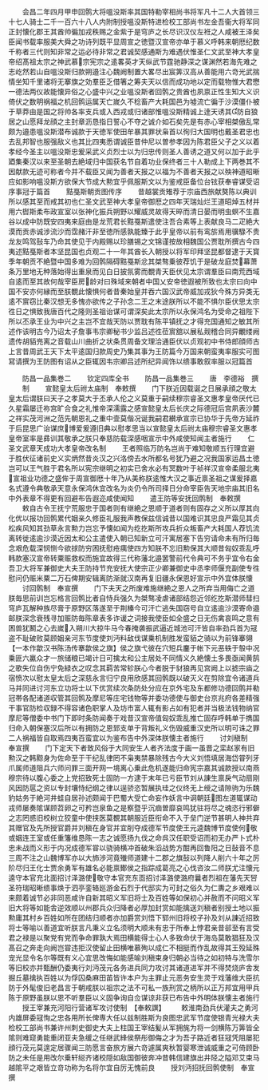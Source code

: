 <!-- { "loadSidebar": true } -->
　　会昌二年四月甲申回鹘大将嗢没斯率其国特勒宰相尚书将军凡十二人大首领三十七人骑士二千一百六十八人内附制授嗢没斯特进检校工部尚书左金吾衞大将军同正封懐化郡王其酋帅徧加戎秩赐之金紫于是穹庐之长尽识汉仪左袵之人咸被王泽矣臣闻书载率服美大舜之功诗列既平显周宣之徳暨汉宣帝亦单于慕义呼韩来朝厯纪数千称者三代则知非常之运必待非常之君诚契感通斯为难遇伏惟圣仁文武至神大孝皇帝绍髙祖太宗之神武慕宗宪宗之逺畧英才天纵武节霆驰静深之谋渊然若海先难之志屹然若山自嗢没斯归款朔邉注心魏阙制置大畧尽出宸筭汉高从善能用六竒光武揣情坐知千里诸将无搴旗之効羣臣乏借箸之筹夫天以信而成功地以定而载物惟大君懋一德法两仪故能懐异俗之心盛中兴之业嗢没斯者回鹘之贵酋也夙禀正性生知大义识倚伏之数明祸福之机回鹘运属天亡嵗久不稔畜产大耗国邑为墟流亡徧于沙漠僵仆被于草莽由是国之将帅各率支兵或入西戎或归诸部惟嗢没斯精诚上逹天诱其防自狼居之山愿拜龙顔之主封章沥恳指日誓心不夺之诚介如石矣先是有赤心宰相桀傲乱常颇为邉患嗢没斯潜布诚款于天徳军使田牟暴其罪状枭首以徇归大国明也戴圣君忠也去乱邦智也服强敌义也其比四夷悉谓诚臣昔仲尼以曽参孝因为陈君臣父子之义以着孝经今圣主以嗢没斯忠爰采武义贞烈士以为归忠传则圣人善诱之道又何以加于此乎廼集秦汉以来至圣朝去絶域归中国获名节自着功业保终者三十人勒成上下两巻其不因献款无迹可称者今并不载臣又闻为善者天报之以福为不善者天报之以殃神道昭晰应如影响嗢没斯方欲保大节成大勲宜乎佩服斯文以为鉴戒臣备位台铉获奉睿谋受诏序事冠于篇首
　　黠戞斯朝贡图传序
　　昔越裳贡雉荐于宗庙西旅献獒陈以典训所以感其至而戒其初也仁圣文武至神大孝皇帝御厯之四年天瑞灿烂王道昭焯五材并用六辔斯柔布政宣室以张神化振兵朔野以耀威灵故得天晬而清日晏而明虫螟不生嘉谷以成中防既安四夷来庭由是龙荒君长黠戞斯遣使注吾合素等上表献良马二疋絶大漠而贡赤诚涉流沙而霑赭汗非至徳所感孰能臻于此乎皇帝以前有鸾旂焉用骥騄不贵龙友鸣驾鼔车乃命其使见于内殿赐以珍膳锡之文锦谨按故相魏国公贾耽所撰古今四夷述黠戞斯者本坚昆国也贞观二十一年其酋长入朝授以将军印拜坚昆都督逮于天寳季年朝贡不絶暨中国多难为回鹘隔碍黠戞斯忿其桀骜乗彼荐饥于是破龙庭焚幕萧条万里地无种落始得出重泉而见白日披氛雾而覩青天臣伏见太宗谓羣臣曰南荒西域自逺而至其故何哉宰臣房龄对曰殊域来朝者中国乂安帝徳遐被所致也太宗曰向中国不安亦何縁而至朕覩此懐惧何者昔秦始皇并吞六国汉武帝威加戎狄今殊方异类无逺不賔窃比秦汉想无多愧亦欲传之子孙念二王之末途朕所以不能不惧尔臣伏思太宗徃日之惧致我唐百代之隆则圣祖诒谋可谓深矣此太宗所以永保鸿名为受命之祖陛下所以丕承王业为中兴之主岂不宜哉天防以贾耽有陈平镇抚之才得充国通知之敏其所述作该明古今乃诏太子詹事韦宗卿秘书少监吕述徃莅賔舘以展私觌稽合同异覼缕阙遗传胡貊兠离之音载山川曲折之状条贯周备文理洽通臣伏以贞观初中书侍郎顔师古上言昔周武王天下太平逺国归款周史乃集其事为王防篇今万国来朝蛮夷率服实可图冩请撰为王防图有诏从之臣辄因韦宗卿吕述所纪异闻饰以缋事敢叙率服以冠篇首










　　防昌一品集巻二
　　钦定四库全书
　　防昌一品集巻三
　　唐　李德裕　撰
　　制
　　宣懿皇太后祔太庙制　奉敕撰
　　门下朕近因载诞之日展承顔之敬太皇太后谓朕曰天子之孝莫大于丕承人伦之义莫重于嗣续穆宗睿圣文惠孝皇帝厌代已久星霜屡迁祢宫旷合食之礼惟帝深濡露之感宣懿皇太后长庆之际德冠后宫夙表沙麓之祥实茂河洲之范先朝恩礼之重中壸莫偕况诞我嗣君纉承宣宗已协华于先帝方延祚于后昆思广诒谋庶博爱爰遵旧典以慰孝思当以宣懿皇太后祔太庙穆宗睿圣文惠孝皇帝室率是彞训其敬承之朕只奉慈防载深感咽宣示中外咸使知闻主者施行
　　仁圣文武章天成功大孝皇帝改名制
　　王者照临万防名岂尚于难知敬顺五行理宜避于胜伏征诸前史义实炳然昔炎汉之兴洛傍去水所都名号犹乃避之况我国家运昌土徳岂可以王气胜于君名所以宪宗继明之初实已舍水必有冥数叶于祯祥汉宣帝柔服北夷宣祖业功德之盛侔于周宣御厯十年乃从美称朕逺惟大汉之事近禀圣祖之谋爰择嘉名式遵令典敬承天意永保鸿休宜改名为炎仍令所司择日分命宰臣告天地宗庙其旧名中外表章不得更有回避布告遐迩咸使闻知
　　遣王防等安抚回鹘制　奉敕撰
　　敕自古令王抚宁荒服忠于国者则有继絶之恩顺于道者则有固存之义所以厚其向化优以报功回鹘累代姻亲久修臣礼服我声教保兹信诚昔以国难识其忠良严霜见其贞松疾风知其劲草永言勲力岂忘予懐如闻为纥扢斯所攻兵折众叛畜产大耗国人荐饥流离转徙逺逾沙漠近因太和公主遣使入朝已知新立可汗寓居塞下告穷请命未有所归毎念艰危载深悯恻今欲捄防穷困抚慰疮痍使四方知朕不忘旧勲保其大顺昔匈奴乖乱呼韩款塞汉宣帝转粟赈救权而施宜故得三代称藩北邉罢警前代令典可不务乎宜令右金吾卫大将军兼御史大夫王防持节充安抚大使宗正少卿兼御史中丞李师偃充副使专徃慰问仍赈米粟二万石俾期安辑离防渐就汉南再复旧疆永保恩好宣示中外宜体朕懐
　　讨回鹘制　奉宣撰
　　门下夫天之所废难施继絶之恩人之所弃当用侮亡之道朕毎思前训岂忘格言回鹘比者自恃兵强久为桀骜凌虐诸部结怨近邻纥扢斯潜师彗扫穹庐瓦解种族尽膏于原野区落遂至于荆榛今可汗亡逃失国窃号自立逺逾沙漠寄命邉邮朕深念衰残寻加赈防毎陈章表多诈谖之词接我使臣如全盛之日无伤禽哀鸣之意有困兽犹鬭之心去嵗入朔川大掠牛马今春掩袭振武逼近城池可汗皆自率劲兵首为冦盗不耻破败莫顾姻亲河东节度使刘沔料敌伐谋乗机制胜发蛮貊之骑以为前锋搴翎【一本作歙汉书陈汤传搴歙侯之旗】侯之旗弋彼在穴短兵鏖于帐下元恶轶于彀中况乗匪六驘众才一旅储粮已竭计日可擒太和公主居处不同情义久絶懐土多畏亟闻黄鹄之歌失位自伤宁免緑衣之叹念其羁苦常轸朕心今者脱于豺狼再见宫阙上以摅宗庙之宿愤次以慰太皇太后之深慈永言归宁良用欣感其回鹘既以破灭义在剪除宜令诸道兵马并同进讨河东立功将士以下优赏续次条防处分应在京外宅及东都修功德回鹘并勒冠帯各配诸道収管其回鹘及摩尼等庄宅钱物等并委功德使与御史台京兆府各差精强干事官防检収録不得容诸色职掌人及坊市富人辄有影占如有犯者并当极法钱物纳官摩尼等僧委中书门下即时条防闻奏于戏昔汉宣帝值匈奴乖乱推亡固存呼韩单于擕国归命入朝保塞汉后所以有拥防之恩郅支单于背叛礼义伤毁威重汉史所以明可诛之罪二人祸福皆自取焉四夷百蛮宜以为鉴布告中外深体朕懐主者施行
　　讨刘稹制　奉宣撰
　　门下定天下者致风俗于大同安生人者齐法度于画一虽晋之栾赵家有旧勲汉之韩黥身为佐命至于干纪乱律罔不枭夷禁暴除残古今大义刘悟填居海岱甞列牙爪属师道阻兵六师问罪三面开网一境离心乗此危机遂能归命宪宗嘉其诚款授以南燕穆宗待以腹心委之上党招致死士固防一方逮于末年已亏臣节刘从諌生禀戾气动扇刚风因防扈之资以专封壤恃纪纲之律以逞骄恣暂展执珪之仪终无上绶之请隙驹为乐魏豹姑务于絶河井蛙自居孙述颇闻于巴蜀大受亡命妄作妖言中诇朝廷图左道辄谋动戎师屡奏隂谋顾苕卵之可矜岂泉鱼之是察暨乎沉痼曽靡哀鸣犹驻将尽之魂恣行邪僻之志罔惑旧校树立狡童中使挟医莫覩其朝服近臣衔命不入于垒门逆节甚明人神共弃其赠官及先所授官爵并刘稹在身官并宜削夺成德军节度使王元逵魏博节度使何敬或姻连王室或任重籓维恳陈一志之诚愿扬九伐之命呉汉任职受诏而初无办严卜式朴忠未战而义形于内况成德军甞以骁骑横冲首破朱滔战势方酣再回鲁阳之日鼔音不息三周不注之山魏博军亦以大斾渉河竟殱师道建十二郡之旗鼔以列降人削六十年之厉阶尽归王化士贾余勇军有雄名必能禀鄼侯之指踪成葛亮之心伐咨汝二师朕尤注懐元逵守本官充北面招讨泽潞使敬守本官充东靣招讨泽潞使潞府曩者烈祖在藩先天唘圣符瑞昭晰缋事焕于泗亭銮辂廵游金石烈于代邸实为可封之俗久为仁夀之乡艰难以来颇着诚节必非同恶咸许自新其昭义军旧将士及百姓等如保初心并赦而不问昭义军旧大将等如能舎逆效顺以州郡兵众归降者必厚加封赏如能擒送刘稹者别授土地以振勲庸其村乡百姓如所在团结归顺者亦加爵赏刘悟下郓州旧将校子孙及刘从諌近招致将士等喻以善道宜听朕言凡秉义立名须明大顺未有忠于所奉上悖君亲昔郤至有言受君之禄是以聚党有党而争命罪孰大焉田横能得士心人多致命伏于海岛莫敢猖狂及汉髙召之奔走向阙岂甞违拒汉使留止田横唯慕殉以成仁不相挺而作乱故得其王殁延殊宠光显令名尔等既有义心宜思改悔如能感喻刘稹束身归朝必当待之如初特与洗雪尔等旧校亦并甄酬仍委夷行刘沔茂元各务进兵同力攻讨其诸道进军并不得焚烧庐舎发掘丘墓擒执百姓以为俘囚桑麻田苖皆许本户为主罪止元恶务安生灵于戏藩维大臣抗防于外髦俊旧老昌言于朝戒朕以祖宗之法不可私一族刑赏之柄所以正万邦宜用甲兵陈于原野虽朕以恩不听羣臣以义固争询自佥谋谅非获已布告中外明体朕懐主者施行
　　授王宰兼充河阳行营诸军攻讨使制　【奉敕譔】
　　敕淮南劲兵伏灌夫之勇河内雄屏委冦恂之忠各用所长俾専大任以兹制胜斯为良图忠武军节度使银青光禄大夫检校工部尚书兼许州刺史御史大夫上柱国王宰结髪从军拥旄为将一剑横陈万筭皆全隂则难窥勇能重闭亚夫急缓之任继武綘侯祭彤御侮之才为吾子路近者狂冦凭阻屡犯顔行茂元莫遑定居骤闻三防愿言奋旅方展六竒遽属爽秋暂婴寒泄诚威重之可倚顾卧防之未任是用改尔乗轩縂齐诸校隠如敌国御彼奔冲昔韩信建旗出井陉之隘邓艾束马越隂平之艰皆立竒功称为名将尔宜自厉无愧前良
　　授刘沔招抚回鹘使制　奉宣撰
